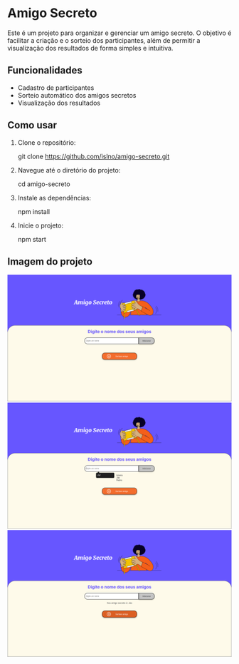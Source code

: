 # Amigo Secreto

Este é um projeto para organizar e gerenciar um amigo secreto. O objetivo é facilitar a criação e o sorteio dos participantes, além de permitir a visualização dos resultados de forma simples e intuitiva.

## Funcionalidades

- Cadastro de participantes
- Sorteio automático dos amigos secretos
- Visualização dos resultados

## Como usar

1. Clone o repositório:
    
    git clone https://github.com/islno/amigo-secreto.git
    
2. Navegue até o diretório do projeto:
    
    cd amigo-secreto
    
3. Instale as dependências:
    
    npm install
    
4. Inicie o projeto:
    
    npm start

## Imagem do projeto
![Imagem do projeto](assets/prints/1.png)
![Imagem do projeto](assets/prints/2.png)
![Imagem do projeto](assets/prints/3.png)
